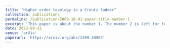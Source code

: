```yaml
---
title: "Higher order topology in a Creutz ladder"
collection: publications
permalink: /publication/2009-10-01-paper-title-number-1
excerpt: 'This paper is about the number 1. The number 2 is left for future work.'
date: 2022-09-22
venue: 'arXiv'
paperurl: 'https://arxiv.org/abs/2209.10903'
---
```


